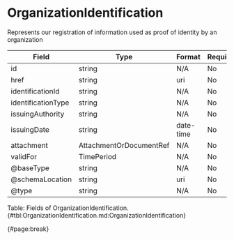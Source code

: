 <!--
    ATTENTION: This file was generated via gradle!
               Do NOT manually edit this file! Any such changes will be overwritten!
-->

# OrganizationIdentification

Represents our registration of information used as proof of identity by an organization

| Field | Type | Format | Required |
| ------- | ------- | ------- | --- |
| id | string | N/A | No |
| href | string | uri | No |
| identificationId | string | N/A | No |
| identificationType | string | N/A | No |
| issuingAuthority | string | N/A | No |
| issuingDate | string | date-time | No |
| attachment | AttachmentOrDocumentRef | N/A | No |
| validFor | TimePeriod | N/A | No |
| @baseType | string | N/A | No |
| @schemaLocation | string | uri | No |
| @type | string | N/A | No |

Table: Fields of OrganizationIdentification. {#tbl:OrganizationIdentification.md:OrganizationIdentification}

{#page:break}
